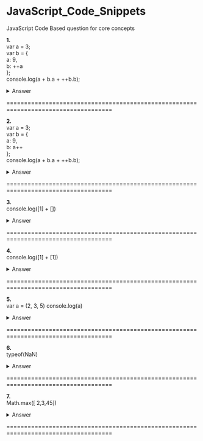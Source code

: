 # JavaScript_Code_Snippets
JavaScript Code Based question for core concepts


**1.**  
var a = 3;  
var b = {  
  a: 9,  
  b: ++a  
};  
console.log(a + b.a + ++b.b);  

<details>  
<summary>Answer</summary>
18
</details>

====================================================================================

**2.**    
var a = 3;  
var b = {  
  a: 9,  
  b: a++  
};  
console.log(a + b.a + ++b.b);  

<details>  
<summary>Answer</summary>
17
</details>

====================================================================================

**3.**   
console.log([1] + [])
<details>  
<summary>Answer</summary>
1
</details>

====================================================================================

**4.**   
console.log([1] + [1])
<details>  
<summary>Answer</summary>
11
</details>

====================================================================================

**5.**  
var a = (2, 3, 5) 
console.log(a)
<details>  
<summary>Answer</summary>
5
</details>

====================================================================================

**6.**  
typeof(NaN)
<details>  
<summary>Answer</summary>
"number"
</details>

====================================================================================

**7.**   
Math.max([ 2,3,45])
<details>  
<summary>Answer</summary>
NaN
</details>

====================================================================================
